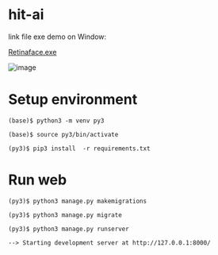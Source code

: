 # hit-ai

link file exe demo on Window:


[Retinaface.exe](https://drive.google.com/file/d/1tTSMEQNUtrtevgIp1eUnW86ljEhhyamX/view?usp=sharing)


![image](img/demo.gif)


# Setup environment

```
(base)$ python3 -m venv py3

(base)$ source py3/bin/activate

(py3)$ pip3 install  -r requirements.txt

```

# Run web




```
(py3)$ python3 manage.py makemigrations

(py3)$ python3 manage.py migrate

(py3)$ python3 manage.py runserver

--> Starting development server at http://127.0.0.1:8000/

```

